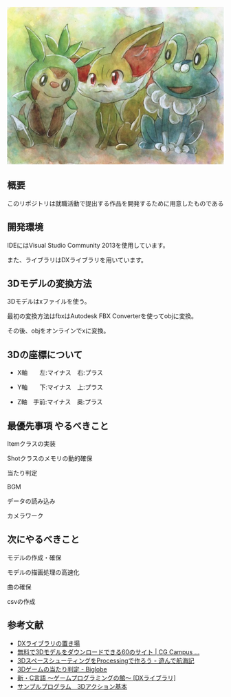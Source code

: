 ![](./xy_gosanke.jpg)

## 概要
このリポジトリは就職活動で提出する作品を開発するために用意したものである

## 開発環境
IDEにはVisual Studio Community 2013を使用しています。

また、ライブラリはDXライブラリを用いています。

## 3Dモデルの変換方法
3Dモデルはxファイルを使う。

最初の変換方法はfbxはAutodesk FBX Converterを使ってobjに変換。

その後、objをオンラインでxに変換。

## 3Dの座標について
- X軸　　左:マイナス　右:プラス

- Y軸　　下:マイナス　上:プラス

- Z軸　手前:マイナス　奥:プラス

## 最優先事項 やるべきこと
Itemクラスの実装

Shotクラスのメモリの動的確保

当たり判定

BGM

データの読み込み

カメラワーク

## 次にやるべきこと
モデルの作成・確保

モデルの描画処理の高速化

曲の確保

csvの作成

## 参考文献
- [DXライブラリの置き場](http://dxlib.o.oo7.jp/)
- [無料で3Dモデルをダウンロードできる60のサイト | CG Campus ...](http://cgcampus.sitemix.jp/?p=312)
- [3DスペースシューティングをProcessingで作ろう - 遊んで航海記](http://eyln.hatenablog.com/entry/2015/12/18/223626)
- [3Dゲームの当たり判定 - Biglobe](http://www5f.biglobe.ne.jp/~kenmo/program/collision/3d/3d.html)
- [新・C言語 ～ゲームプログラミングの館～ [DXライブラリ]](http://dixq.net/g/)
- [サンプルプログラム　3Dアクション基本](http://dxlib.o.oo7.jp/program/dxprogram_3DAction.html)
